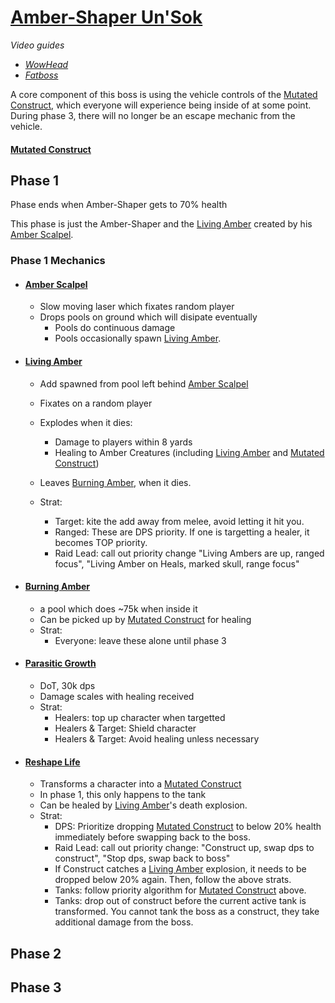 # [Amber-Shaper Un'Sok](<https://www.wowhead.com/mop-classic/guide/raids/amber-shaper-unsok-heart-of-fear-strategy-abilities>)
*Video guides*
- *[WowHead](<https://www.youtube.com/watch?v=82s_NAFlKLw>)*
- *[Fatboss](<https://www.youtube.com/watch?v=UzfCS6_bYEA>)*

A core component of this boss is using the vehicle controls of the [Mutated Construct](#mutated-construct), which everyone will experience being inside of at some point. During phase 3, there will no longer be an escape mechanic from the vehicle.
#### [Mutated Construct](<>)

## Phase 1
Phase ends when Amber-Shaper gets to 70% health

This phase is just the Amber-Shaper and the [Living Amber](#living-amber) created by his [Amber Scalpel](#amber-scapel).

### Phase 1 Mechanics
- #### [Amber Scalpel](<https://www.wowhead.com/mop-classic/spell=1245000/amber-scalpel>)
  - Slow moving laser which fixates random player
  - Drops pools on ground which will disipate eventually
    - Pools do continuous damage
    - Pools occasionally spawn [Living Amber](#living-amber).

- #### [Living Amber](<https://www.wowhead.com/mop-classic/npc=248104/living-amber>)
  - Add spawned from pool left behind [Amber Scalpel](#amber-scalpel)
  - Fixates on a random player
  - Explodes when it dies:
    - Damage to players within 8 yards
    - Healing to Amber Creatures (including [Living Amber](#living-amber) and [Mutated Construct](#mutated-construct))
  - Leaves [Burning Amber](#burning-amber), when it dies.

  - Strat:
    - Target: kite the add away from melee, avoid letting it hit you.
    - Ranged: These are DPS priority. If one is targetting a healer, it becomes TOP priority.
    - Raid Lead: call out priority change "Living Ambers are up, ranged focus", "Living Amber on Heals, marked skull, range focus"

- #### [Burning Amber](<https://www.wowhead.com/mop-classic/spell=123020/burning-amber>)
  - a pool which does ~75k when inside it
  - Can be picked up by [Mutated Construct](#mutated-construct) for healing
  - Strat:
    - Everyone: leave these alone until phase 3


- #### [Parasitic Growth](<https://www.wowhead.com/mop-classic/spell=121949/parasitic-growth>)
  - DoT, 30k dps
  - Damage scales with healing received
  - Strat:
    - Healers: top up character when targetted
    - Healers & Target: Shield character
    - Healers & Target: Avoid healing unless necessary

- #### [Reshape Life](<https://www.wowhead.com/mop-classic/spell=122370/reshape-life>)
  - Transforms a character into a [Mutated Construct](#mutated-construct)
  - In phase 1, this only happens to the tank
  - Can be healed by [Living Amber](#living-amber)'s death explosion.
  - Strat:
    - DPS: Prioritize dropping [Mutated Construct](#mutated-construct) to below 20% health immediately before swapping back to the boss.
    - Raid Lead: call out priority change: "Construct up, swap dps to construct", "Stop dps, swap back to boss"
    - If Construct catches a [Living Amber](#livin]g-amber) explosion, it needs to be dropped below 20% again. Then, follow the above strats.
    - Tanks: follow priority algorithm for [Mutated Construct](#mutated-construct) above.
    - Tanks: drop out of construct before the current active tank is transformed. You cannot tank the boss as a construct, they take additional damage from the boss.

## Phase 2

## Phase 3